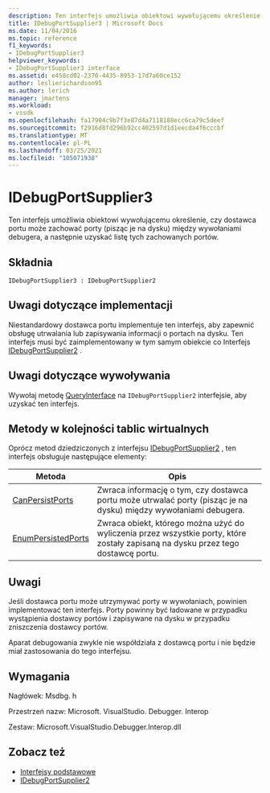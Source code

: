 ```yaml
---
description: Ten interfejs umożliwia obiektowi wywołującemu określenie, czy dostawca portu może zachować porty (pisząc je na dysku) między wywołaniami debugera, a następnie uzyskać listę tych zachowanych portów.
title: IDebugPortSupplier3 | Microsoft Docs
ms.date: 11/04/2016
ms.topic: reference
f1_keywords:
- IDebugPortSupplier3
helpviewer_keywords:
- IDebugPortSupplier3 interface
ms.assetid: e458cd02-2370-4435-8953-17d7a60ce152
author: leslierichardson95
ms.author: lerich
manager: jmartens
ms.workload:
- vssdk
ms.openlocfilehash: fa17984c9b7f3e87d4a7118188ecc6ca79c5deef
ms.sourcegitcommit: f2916d8fd296b92cc402597d1d1eecda4f6cccbf
ms.translationtype: MT
ms.contentlocale: pl-PL
ms.lasthandoff: 03/25/2021
ms.locfileid: "105071938"
---
```

# <a name="idebugportsupplier3"></a>IDebugPortSupplier3
Ten interfejs umożliwia obiektowi wywołującemu określenie, czy dostawca portu może zachować porty (pisząc je na dysku) między wywołaniami debugera, a następnie uzyskać listę tych zachowanych portów.

## <a name="syntax"></a>Składnia

```
IDebugPortSupplier3 : IDebugPortSupplier2
```

## <a name="notes-for-implementers"></a>Uwagi dotyczące implementacji
 Niestandardowy dostawca portu implementuje ten interfejs, aby zapewnić obsługę utrwalania lub zapisywania informacji o portach na dysku. Ten interfejs musi być zaimplementowany w tym samym obiekcie co Interfejs [IDebugPortSupplier2](../../../extensibility/debugger/reference/idebugportsupplier2.md) .

## <a name="notes-for-callers"></a>Uwagi dotyczące wywoływania
 Wywołaj metodę [QueryInterface](/cpp/atl/queryinterface) na `IDebugPortSupplier2` interfejsie, aby uzyskać ten interfejs.

## <a name="methods-in-vtable-order"></a>Metody w kolejności tablic wirtualnych
 Oprócz metod dziedziczonych z interfejsu [IDebugPortSupplier2](../../../extensibility/debugger/reference/idebugportsupplier2.md) , ten interfejs obsługuje następujące elementy:

|Metoda|Opis|
|------------|-----------------|
|[CanPersistPorts](../../../extensibility/debugger/reference/idebugportsupplier3-canpersistports.md)|Zwraca informację o tym, czy dostawca portu może utrwalać porty (pisząc je na dysku) między wywołaniami debugera.|
|[EnumPersistedPorts](../../../extensibility/debugger/reference/idebugportsupplier3-enumpersistedports.md)|Zwraca obiekt, którego można użyć do wyliczenia przez wszystkie porty, które zostały zapisaną na dysku przez tego dostawcę portu.|

## <a name="remarks"></a>Uwagi
 Jeśli dostawca portu może utrzymywać porty w wywołaniach, powinien implementować ten interfejs. Porty powinny być ładowane w przypadku wystąpienia dostawcy portów i zapisywane na dysku w przypadku zniszczenia dostawcy portów.

 Aparat debugowania zwykle nie współdziała z dostawcą portu i nie będzie miał zastosowania do tego interfejsu.

## <a name="requirements"></a>Wymagania
 Nagłówek: Msdbg. h

 Przestrzeń nazw: Microsoft. VisualStudio. Debugger. Interop

 Zestaw: Microsoft.VisualStudio.Debugger.Interop.dll

## <a name="see-also"></a>Zobacz też
- [Interfejsy podstawowe](../../../extensibility/debugger/reference/core-interfaces.md)
- [IDebugPortSupplier2](../../../extensibility/debugger/reference/idebugportsupplier2.md)
